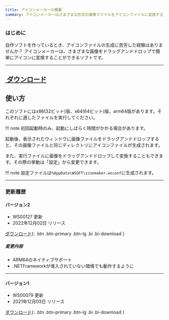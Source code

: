 ```yaml
---
title: アイコンメーカーの概要
summary: アイコンメーカーはさまざまな形式の画像ファイルをアイコンファイルに変換するツールです
---
```

### はじめに
自作ソフトを作っているとき、アイコンファイルの生成に苦労した経験はありませんか？
アイコンメーカーは、さまざまな画像をドラッグアンドドロップで簡単にアイコンに変換することができるソフトです。

---
<a href="https://download.wsoft.ws/WS00127" class="btn btn-primary btn-lg"><i class="bi bi-download"></i>&nbsp;ダウンロード</a>
---

## 使い方
このソフトにはx86(32ビット)版、x64(64ビット)版、arm64版があります。それぞれに適したファイルを実行してください。

!!! note
    初回起動時のみ、起動にしばらく時間がかかる場合があります。

起動後、表示されたウィンドウに画像ファイルをドラッグアンドドロップすると、その画像ファイルと同じディレクトリにアイコンファイルが生成されます。

また、実行ファイルに画像をドラッグアンドドロップして変換することもできます。その際の挙動は「設定」から変更できます。

!!! note
    設定ファイルは`%AppData\WSOFT\iconmaker.wsconf`に生成されます。

---

### 更新履歴

#### バージョン2

* WS00127 更新
* 2022年12月02日 リリース

[ ダウンロード](https://download.wsoft.ws/WS00127){: .btn .btn-primary .btn-lg .bi .bi-download }


##### 変更内容

* ARM64のネイティブサポート
* .NETFrameworkが導入されていない環境でも動作するように

---

#### バージョン1

* WS00079 更新
* 2021年12月03日 リリース

[ ダウンロード](https://download.wsoft.ws/WS00079){: .btn .btn-primary .btn-lg .bi .bi-download }